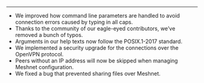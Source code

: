 
<!-- Public changelog source from release version: -->
<!-- https://github.com/NordSecurity/nordvpn-linux/releases/tag/3.16.2 -->
---

* We improved how command line parameters are handled to avoid connection errors caused by typing in all caps.
* Thanks to the community of our eagle-eyed contributors, we’ve removed a bunch of typos.
* Arguments in our help texts now follow the POSIX.1-2017 standard.
* We implemented a security upgrade for the connections over the OpenVPN protocol.
* Peers without an IP address will now be skipped when managing Meshnet configuration.
* We fixed a bug that prevented sharing files over Meshnet.
